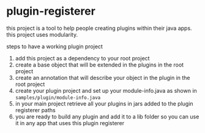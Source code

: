 # plugin-registerer

this project is a tool to help people creating plugins within their java apps.
this project uses modularity.

steps to have a working plugin project

1. add this project as a dependency to your root project
1. create a base object that will be extended in the plugins in the root project
2. create an annotation that will describe your object in the plugin in the root project
3. create your plugin project and set up your module-info.java as shown in `samples/plugin/module-info.java`
4. in your main project retrieve all your plugins in jars added to the plugin registerer paths
5. you are ready to build any plugin and add it to a lib folder so you can use it in any app that uses this plugin registerer
